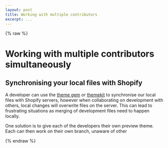 ```yaml
---
layout: post
title: Working with multiple contributors
excerpt: ...
---
```

{% raw %}

# Working with multiple contributors simultaneously

## Synchronising your local files with Shopify

A developer can use the [theme gem](https://github.com/Shopify/shopify_theme) or [themekit](http://themekit.cat/) to synchronise our local files with Shopify servers, however when collaborating on development with others, local changes will overwrite files on the server. This can lead to frustrating situations as merging of development files need to happen locally.

One solution is to give each of the developers their own preview theme. Each can then work on their own branch, unaware of other


{% endraw %}
